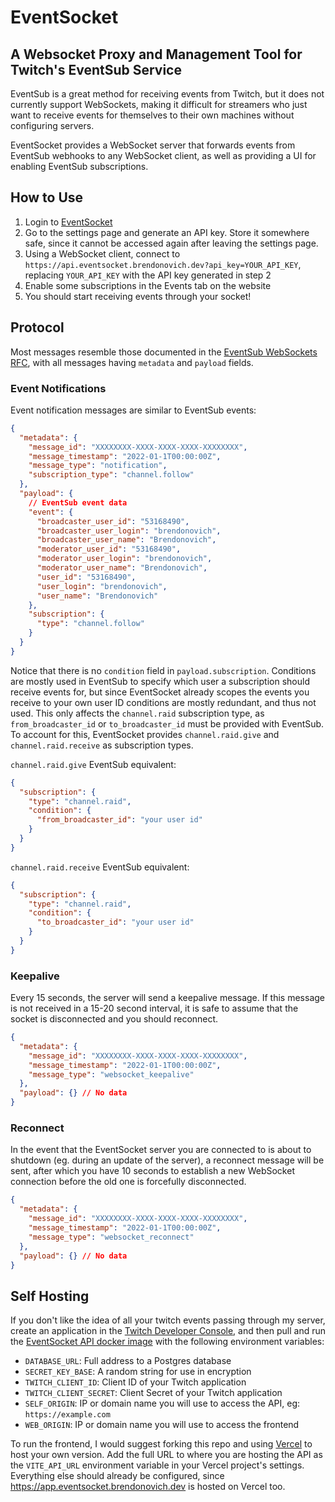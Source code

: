 # EventSocket

## A Websocket Proxy and Management Tool for Twitch's EventSub Service

EventSub is a great method for receiving events from Twitch, but it does not currently support WebSockets, making it difficult for streamers who just want to receive events for themselves to their own machines without configuring servers.

EventSocket provides a WebSocket server that forwards events from EventSub webhooks to any WebSocket client, as well as providing a UI for enabling EventSub subscriptions.

## How to Use

1. Login to [EventSocket](https://app.eventsocket.brendonovich.dev)
2. Go to the settings page and generate an API key. Store it somewhere safe, since it cannot be accessed again after leaving the settings page.
3. Using a WebSocket client, connect to `https://api.eventsocket.brendonovich.dev?api_key=YOUR_API_KEY`, replacing `YOUR_API_KEY` with the API key generated in step 2
4. Enable some subscriptions in the Events tab on the website
5. You should start receiving events through your socket!

## Protocol

Most messages resemble those documented in the [EventSub WebSockets RFC](https://discuss.dev.twitch.tv/t/rfc-0016-eventsub-websockets/32652), with all messages having `metadata` and `payload` fields.

### Event Notifications

Event notification messages are similar to EventSub events:

```json
{
  "metadata": {
    "message_id": "XXXXXXXX-XXXX-XXXX-XXXX-XXXXXXXX",
    "message_timestamp": "2022-01-1T00:00:00Z",
    "message_type": "notification",
    "subscription_type": "channel.follow"
  },
  "payload": {
    // EventSub event data
    "event": {
      "broadcaster_user_id": "53168490",
      "broadcaster_user_login": "brendonovich",
      "broadcaster_user_name": "Brendonovich",
      "moderator_user_id": "53168490",
      "moderator_user_login": "brendonovich",
      "moderator_user_name": "Brendonovich",
      "user_id": "53168490",
      "user_login": "brendonovich",
      "user_name": "Brendonovich"
    },
    "subscription": {
      "type": "channel.follow"
    }
  }
}
```

Notice that there is no `condition` field in `payload.subscription`. Conditions are mostly used in EventSub to specify which user a subscription should receive events for, but since EventSocket already scopes the events you receive to your own user ID conditions are mostly redundant, and thus not used. This only affects the `channel.raid` subscription type, as `from_broadcaster_id` or `to_broadcaster_id` must be provided with EventSub. To account for this, EventSocket provides `channel.raid.give` and `channel.raid.receive` as subscription types.

`channel.raid.give` EventSub equivalent:

```json
{
  "subscription": {
    "type": "channel.raid",
    "condition": {
      "from_broadcaster_id": "your user id"
    }
  }
}
```

`channel.raid.receive` EventSub equivalent:

```json
{
  "subscription": {
    "type": "channel.raid",
    "condition": {
      "to_broadcaster_id": "your user id"
    }
  }
}
```

### Keepalive

Every 15 seconds, the server will send a keepalive message. If this message is not received in a 15-20 second interval, it is safe to assume that the socket is disconnected and you should reconnect.

```json
{
  "metadata": {
    "message_id": "XXXXXXXX-XXXX-XXXX-XXXX-XXXXXXXX",
    "message_timestamp": "2022-01-1T00:00:00Z",
    "message_type": "websocket_keepalive"
  },
  "payload": {} // No data
}
```

### Reconnect

In the event that the EventSocket server you are connected to is about to shutdown (eg. during an update of the server), a reconnect message will be sent, after which you have 10 seconds to establish a new WebSocket connection before the old one is forcefully disconnected.

```json
{
  "metadata": {
    "message_id": "XXXXXXXX-XXXX-XXXX-XXXX-XXXXXXXX",
    "message_timestamp": "2022-01-1T00:00:00Z",
    "message_type": "websocket_reconnect"
  },
  "payload": {} // No data
}
```

## Self Hosting

If you don't like the idea of all your twitch events passing through my server, create an application in the [Twitch Developer Console](https://dev.twitch.tv/console), and then pull and run the [EventSocket API docker image](https://github.com/Brendonovich/eventsocket/pkgs/container/eventsocket-api) with the following environment variables:

- `DATABASE_URL`: Full address to a Postgres database
- `SECRET_KEY_BASE`: A random string for use in encryption
- `TWITCH_CLIENT_ID`: Client ID of your Twitch application
- `TWITCH_CLIENT_SECRET`: Client Secret of your Twitch application
- `SELF_ORIGIN`: IP or domain name you will use to access the API, eg: `https://example.com`
- `WEB_ORIGIN`: IP or domain name you will use to access the frontend

To run the frontend, I would suggest forking this repo and using [Vercel](https://vercel.com/) to host your own version. Add the full URL to where you are hosting the API as the `VITE_API_URL` environment variable in your Vercel project's settings. Everything else should already be configured, since https://app.eventsocket.brendonovich.dev is hosted on Vercel too.
